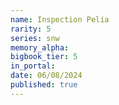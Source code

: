 ```yaml
---
name: Inspection Pelia
rarity: 5
series: snw
memory_alpha:
bigbook_tier: 5
in_portal:
date: 06/08/2024
published: true
---
```



